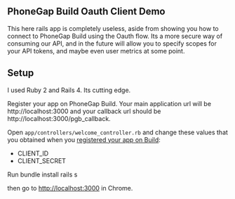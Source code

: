 PhoneGap Build Oauth Client Demo
------------------------------------------

This here rails app is completely useless, aside from showing you how to connect to PhoneGap Build using the Oauth flow. Its a more secure way of consuming our API, and in the future will allow you to specify scopes for your API tokens, and maybe even user metrics at some point.

Setup
-------------------------------------------

I used Ruby 2 and Rails 4. Its cutting edge.

Register your app on PhoneGap Build. Your main application url will be http://localhost:3000 and your callback url should be http://localhost:3000/pgb_callback.

Open `app/controllers/welcome_controller.rb` and change these values that you obtained when you [registered your app on Build](https://build.phonegap.com/people/edit):
- CLIENT_ID
- CLIENT_SECRET

Run 
    bundle install
    rails s
 
then go to [http://localhost:3000](http://localhost:3000) in Chrome.
